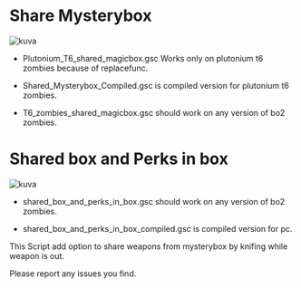 # Share Mysterybox

![kuva](https://user-images.githubusercontent.com/77815199/167411162-cb828c87-9f27-4a4c-9800-ac7578e83f37.png)

- Plutonium_T6_shared_magicbox.gsc Works only on plutonium t6 zombies because of replacefunc.

- Shared_Mysterybox_Compiled.gsc is compiled version for plutonium t6 zombies.

- T6_zombies_shared_magicbox.gsc should work on any version of bo2 zombies.

# Shared box and Perks in box

![kuva](https://user-images.githubusercontent.com/77815199/167411290-6079623a-901d-4951-a21f-f33b853ae769.png)

- shared_box_and_perks_in_box.gsc should work on any version of bo2 zombies.

- shared_box_and_perks_in_box_compiled.gsc is compiled version for pc.

This Script add option to share weapons from mysterybox by knifing while weapon is out.

Please report any issues you find.
